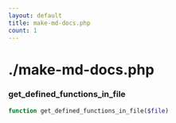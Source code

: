 ```yaml
---
layout: default
title: make-md-docs.php
count: 1
---
```


# ./make-md-docs.php

### get_defined_functions_in_file

```php
function get_defined_functions_in_file($file)
```
